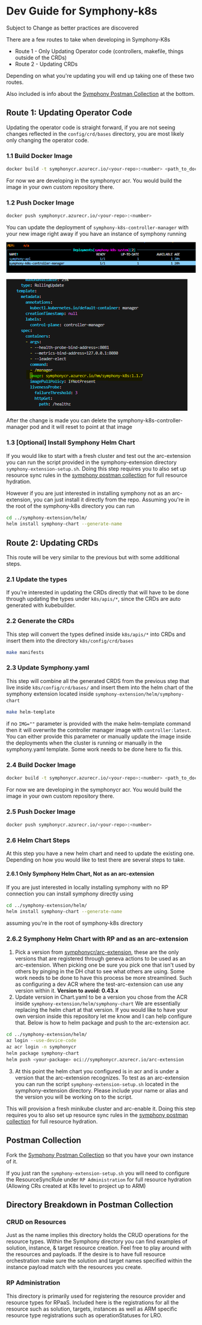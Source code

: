 # Dev Guide for Symphony-k8s

Subject to Change as better practices are discovered

There are a few routes to take when developing in Symphony-K8s
* Route 1 - Only Updating Operator code (controllers, makefile, things outside of the CRDs)
* Route 2 - Updating CRDs

Depending on what you're updating you will end up taking one of these two routes.

Also included is info about the [Symphony Postman Collection](https://solar-shadow-224876.postman.co/workspace/DH-RP-work~774dd7e8-e45a-49fb-9feb-704dd4b67da0/collection/19948895-8ab52868-7d43-4502-a75e-6efc2d7992a4) at the bottom.

## Route 1: Updating Operator Code
Updating the operator code is straight forward, if you are not seeing changes reflected in the `config/crd/bases` directory, you are most likely only changing the operator code.
### 1.1 Build Docker Image
```bash
docker build -t symphonycr.azurecr.io/<your-repo>:<number> <path_to_dockerfile usually .>
```
For now we are developing in the symphonycr acr. You would build the image in your own custom repository there.

### 1.2 Push Docker Image
```bash
docker push symphonycr.azurecr.io/<your-repo>:<number>
```
You can update the deployment of `symphony-k8s-controller-manager` with your new image right away if you have an instance of symphony running

![image](../docs/symphony-book/images/deployments.png)


![image](../docs/symphony-book/images/controllerimage.png)

After the change is made you can delete the symphony-k8s-controller-manager pod and it will reset to point at that image


### 1.3 [Optional] Install Symphony Helm Chart 

If you would like to start with a fresh cluster and test out the arc-extension you can run the script provided in the symphony-extension directory `symphony-extension-setup.sh`. Doing this step requires you to also set up resource sync rules in the [symphony postman collection](https://solar-shadow-224876.postman.co/workspace/DH-RP-work~774dd7e8-e45a-49fb-9feb-704dd4b67da0/collection/19948895-8ab52868-7d43-4502-a75e-6efc2d7992a4) for full resource hydration.


However if you are just interested in installing symphony not as an arc-extension, you can just install it directly from the repo. Assuming you're in the root of the symphony-k8s directory you can run
```bash
cd ../symphony-extension/helm/
helm install symphony-chart --generate-name
```

## Route 2: Updating CRDs
This route will be very similar to the previous but with some additional steps.
### 2.1 Update the types 
If you're interested in updating the CRDs directly that will have to be done through updating the types under `k8s/apis/*`, since the CRDs are auto generated with kubebuilder.
### 2.2 Generate the CRDs
This step will convert the types defined inside `k8s/apis/*` into CRDs and insert them into the directory `k8s/config/crd/bases`
```bash 
make manifests
```

### 2.3 Update Symphony.yaml 
This step will combine all the generated CRDS from the previous step that live inside `k8s/config/crd/bases/` and insert them into the helm chart of the symphony extension located inside `symphony-extension/helm/symphony-chart`
```bash 
make helm-template
```
if no `IMG=""` parameter is provided with the make helm-template command then it will overwrite the controller manager image with `controller:latest`. You can either provide this parameter or manually update the image inside the deployments when the cluster is running or manually in the symphony.yaml template. Some work needs to be done here to fix this.
### 2.4 Build Docker Image
```bash
docker build -t symphonycr.azurecr.io/<your-repo>:<number> <path_to_dockerfile usually .>
```
For now we are developing in the symphonycr acr. You would build the image in your own custom repository there.

### 2.5 Push Docker Image
```bash
docker push symphonycr.azurecr.io/<your-repo>:<number>
```
### 2.6 Helm Chart Steps
At this step you have a new helm chart and need to update the existing one. Depending on how you would like to test there are several steps to take.

#### 2.6.1 Only Symphony Helm Chart, Not as an arc-extension
If you are just interested in locally installing symphony with no RP connection you can install symphony directly using
```bash
cd ../symphony-extension/helm/
helm install symphony-chart --generate-name
```
assuming you're in the root of symphony-k8s directory
### 2.6.2 Symphony Helm Chart with RP and as an arc-extension
1. Pick a version from [symphonycr/arc-extension](https://ms.portal.azure.com/#view/Microsoft_Azure_ContainerRegistries/RepositoryBlade/id/%2Fsubscriptions%2F77969078-2897-47b0-9143-917252379303%2FresourceGroups%2FSymphony_Shared_RG%2Fproviders%2FMicrosoft.ContainerRegistry%2Fregistries%2Fsymphonycr/repository/arc-extension%2Fsymphony), these are the only versions that are registered through geneva actions to be used as an arc-extension. When picking one be sure you pick one that isn't used by others by pinging in the DH chat to see what others are using. Some work needs to be done to have this process be more streamlined. Such as configuring a dev ACR where the test-arc-extension can use any version within it. **Version to avoid: 0.43.x**
2. Update version in Chart.yaml to be a version you chose from the ACR inside  `symphony-extension/helm/symphony-chart` We are essentially replacing the helm chart at that version. If you would like to have your own version inside this repository let me know and I can help configure that. Below is how to helm package and push to the arc-extension acr.
```bash
cd ../symphony-extension/helm/
az login --use-device-code
az acr login -n symphonycr
helm package symphony-chart 
helm push <your-package> oci://symphonycr.azurecr.io/arc-extension
```


3. At this point the helm chart you configured is in acr and is under a version that the arc-extension recognizes. To test as an arc-extension you can run the script `symphony-extension-setup.sh` located in the symphony-extension directory. Please include your name or alias and the version you will be working on to the script. 

This will provision a fresh minikube cluster and arc-enable it. Doing this step requires you to also set up resource sync rules in the [symphony postman collection](https://solar-shadow-224876.postman.co/workspace/DH-RP-work~774dd7e8-e45a-49fb-9feb-704dd4b67da0/collection/19948895-8ab52868-7d43-4502-a75e-6efc2d7992a4) for full resource hydration. 


## Postman Collection
Fork the [Symphony Postman Collection](https://solar-shadow-224876.postman.co/workspace/DH-RP-work~774dd7e8-e45a-49fb-9feb-704dd4b67da0/collection/19948895-8ab52868-7d43-4502-a75e-6efc2d7992a4) so that you have your own instance of it.

If you just ran the `symphony-extension-setup.sh` you will need to configure the ResourceSyncRule under `RP Administration` for full resource hydration (Allowing CRs created at K8s level to project up to ARM)

## Directory Breakdown in Postman Collection
### CRUD on Resources
Just as the name implies this directory holds the CRUD operations for the resource types. Within the Symphony directory you can find examples of solution, instance, & target resource creation. Feel free to play around with the resources and payloads. If the desire is to have full resource orchestration make sure the solution and target names specified within the instance payload match with the resources you create.
### RP Administration
This directory is primarily used for registering the resource provider and resource types for RPaaS. Included here is the registrations for all the resource such as solution, targets, instances as well as ARM specific resource type registrations such as operationStatuses for LRO.

